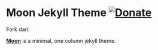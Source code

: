 # Moon Jekyll Theme [![Donate](https://img.shields.io/badge/paypal-donate-blue.svg)](https://www.paypal.me/taylantatli/0usd)  
  
Fork dari:

**[Moon](https://taylantatli.github.io/Moon)** is a minimal, one column jekyll theme.
